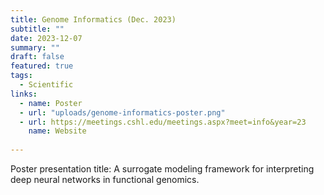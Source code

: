 ```yaml
---
title: Genome Informatics (Dec. 2023)
subtitle: ""
date: 2023-12-07
summary: ""
draft: false
featured: true
tags:
  - Scientific
links:
  - name: Poster
  - url: "uploads/genome-informatics-poster.png"
  - url: https://meetings.cshl.edu/meetings.aspx?meet=info&year=23
    name: Website
    
---
```


Poster presentation title: A surrogate modeling framework for interpreting deep neural networks in functional genomics.
